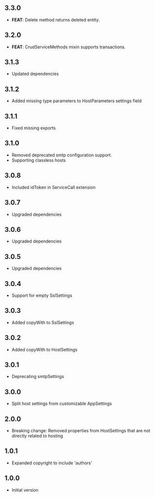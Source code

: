 ## 3.3.0

 - **FEAT**: Delete method returns deleted entity.

## 3.2.0

 - **FEAT**: CrudServiceMethods mixin supports transactions.

## 3.1.3
 - Updated dependencies

## 3.1.2
- Added missing type parameters to HostParameters settings field

## 3.1.1
- Fixed missing exports

## 3.1.0
- Removed deprecated smtp configuration support.
- Supporting classless hosts

## 3.0.8

- Included idToken in ServiceCall extension

## 3.0.7

- Upgraded dependencies

## 3.0.6

- Upgraded dependencies

## 3.0.5

- Upgraded dependencies

## 3.0.4

- Support for empty SslSettings

## 3.0.3

- Added copyWith to SslSettings

## 3.0.2

- Added copyWith to HostSettings

## 3.0.1

- Deprecating smtpSettings

## 3.0.0

- Split host settings from customizable AppSettings

## 2.0.0

- Breaking change: Removed properties from HostSettings that are not directly related to hosting

## 1.0.1

- Expanded copyright to include 'authors'

## 1.0.0

- Initial version